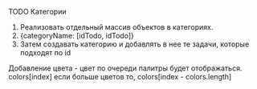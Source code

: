 TODO Категории
1) Реализовать отдельный массив объектов в категориях.
2) {categoryName: [idTodo, idTodo]}
3) Затем создавать категорию и добавлять в нее те задачи, которые подходят по id

Добавление цвета - цвет по очереди палитры будет отображаться. colors[index] если больше цветов то, colors[index - colors.length]